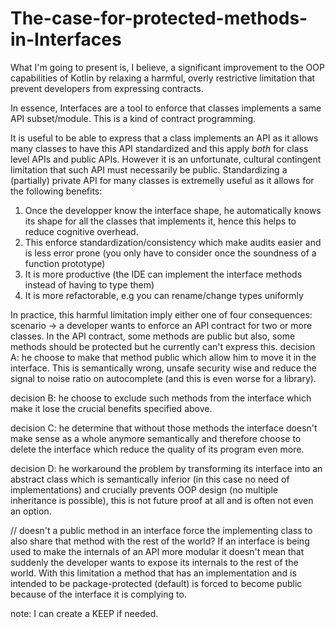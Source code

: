 # The-case-for-protected-methods-in-Interfaces

What I'm going to present is, I believe, a significant improvement to the OOP capabilities of Kotlin by relaxing a harmful, overly restrictive limitation that prevent developers from expressing contracts.

In essence, Interfaces are a tool to enforce that classes implements a same API subset/module. This is a kind of contract programming.

It is useful to be able to express that a class implements an API as it allows many classes to have this API standardized and this apply *both* for class level APIs and public APIs.
However it is an unfortunate, cultural contingent limitation that such API must necessarily be public.
Standardizing a (partially) private API for many classes is extremelly useful as it allows for the following benefits:
1) Once the developper know the interface shape, he automatically knows its shape for all the classes that implements it, hence this helps to reduce cognitive overhead.
2) This enforce standardization/consistency which make audits easier and is less error prone (you only have to consider once the soundness of a function prototype)
3) It is more productive (the IDE can implement the interface methods instead of having to type them)
4) It is more refactorable, e.g you can rename/change types uniformly

In practice, this harmful limitation imply either one of four consequences:
scenario -> a developer wants to enforce an API contract for two or more classes. 
In the API contract, some methods are public but also,
some methods  should be protected but he currently can't express this. 
decision A: he choose to make that method public which allow him to move it in the interface. This is semantically wrong, unsafe security wise and reduce the signal to noise ratio on autocomplete (and this is even worse for a library).

decision B: he choose to exclude such methods from the interface which make it lose the crucial benefits specified above.

decision C: he determine that without those methods the interface doesn't make sense as a whole anymore semantically and therefore choose to delete the interface which reduce the quality of its program even more.

decision D: he workaround the problem by transforming its interface into an abstract class which is semantically inferior (in this case no need of implementations) and crucially prevents OOP design (no multiple inheritance is possible), this is not future proof at all and is often not even an option.

// doesn't a public method in an interface force the implementing class to also share that method with the rest of the world? If an interface is being used to make the internals of an API more modular it doesn't mean that suddenly the developer wants to expose its internals to the rest of the world. With this limitation a method that has an implementation and is intended to be package-protected (default) is forced to become public because of the interface it is complying to.

note: I can create a KEEP if needed.
